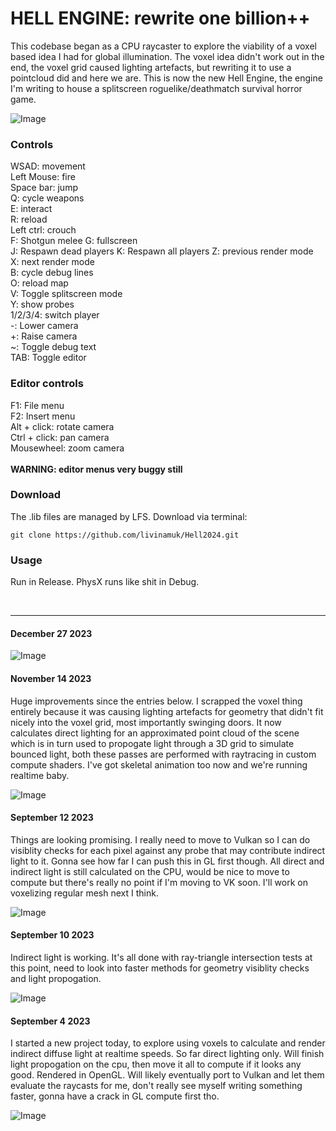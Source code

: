 # HELL ENGINE: rewrite one billion++

<!-- December 27 2023 -->
This codebase began as a CPU raycaster to explore the viability of a voxel based idea I had for global illumination. The voxel idea didn't work out in the end, the voxel grid caused lighting artefacts, but rewriting it to use a pointcloud did and here we are. This is now the new Hell Engine, the engine I'm writing to house a splitscreen roguelike/deathmatch survival horror game.

![Image](https://www.principiaprogrammatica.com/dump/githubthumb2.jpg)


### Controls
WSAD: movement<br>
Left Mouse: fire<br>
Space bar:  jump<br>
Q: cycle weapons<br>
E: interact<br>
R: reload<br>
Left ctrl: crouch<br>
F: Shotgun melee
G: fullscreen<br>
J: Respawn dead players
K: Respawn all players
Z: previous render mode<br>
X: next render mode<br>
B: cycle debug lines<br>
O: reload map<br>
V: Toggle splitscreen mode<br>
Y: show probes<br>
1/2/3/4: switch player<br>
-: Lower camera<br>
+: Raise camera<br>
~: Toggle debug text<br>
TAB: Toggle editor<br>

### Editor controls
F1: File menu<br>
F2: Insert menu<br>
Alt + click: rotate camera<br>
Ctrl + click: pan camera<br>
Mousewheel: zoom camera<br>
<br>
**WARNING: editor menus very buggy still**

### Download

The .lib files are managed by LFS. Download via terminal:

```
git clone https://github.com/livinamuk/Hell2024.git
```

### Usage

Run in Release. PhysX runs like shit in Debug.

<br>

---


#### December 27 2023

![Image](https://www.principiaprogrammatica.com/dump/ChristmasShot.png)

#### November 14 2023
Huge improvements since the entries below. I scrapped the voxel thing entirely because it was causing lighting artefacts for geometry that didn't fit nicely into the voxel grid, most importantly swinging doors. It now calculates direct lighting for an approximated point cloud of the scene which is in turn used to propogate light through a 3D grid to simulate bounced light, both these passes are performed with raytracing in custom compute shaders. I've got skeletal animation too now and we're running realtime baby.

![Image](https://www.principiaprogrammatica.com/dump/SHITT2.jpg)

#### September 12 2023
Things are looking promising. I really need to move to Vulkan so I can do visiblity checks for each pixel against any probe that may contribute indirect light to it. Gonna see how far I can push this in GL first though. All direct and indirect light is still calculated on the CPU, would be nice to move to compute but there's really no point if I'm moving to VK soon. I'll work on voxelizing regular mesh next I think.

![Image](https://www.principiaprogrammatica.com/dump/vxgi2.jpg)

#### September 10 2023
Indirect light is working. It's all done with ray-triangle intersection tests at this point, need to look into faster methods for geometry visiblity checks and light propogation.

![Image](https://www.principiaprogrammatica.com/dump/vxgi.png)

#### September 4 2023

I started a new project today, to explore using voxels to calculate and render indirect diffuse light at realtime speeds. So far direct lighting only. Will finish light propogation on the cpu, then move it all to compute if it looks any good. Rendered in OpenGL. Will likely eventually port to Vulkan and let them evaluate the raycasts for me, don't really see myself writing something faster, gonna have a crack in GL compute first tho.

![Image](https://www.principiaprogrammatica.com/dump/Voxel.jpg)
